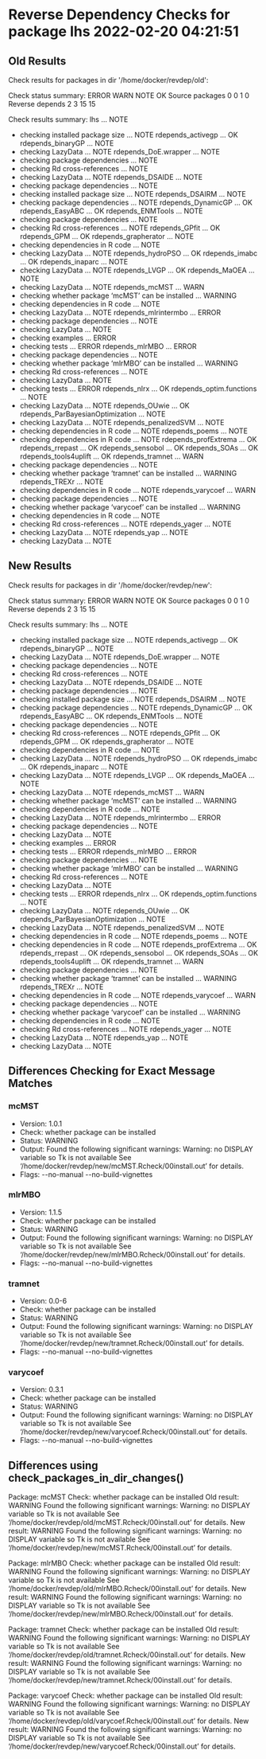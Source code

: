 # Reverse Dependency Checks for package lhs 2022-02-20 04:21:51

## Old Results

Check results for packages in dir '/home/docker/revdep/old':

Check status summary:
                  ERROR WARN NOTE OK
  Source packages     0    0    1  0
  Reverse depends     2    3   15 15

Check results summary:
lhs ... NOTE
* checking installed package size ... NOTE
rdepends_activegp ... OK
rdepends_binaryGP ... NOTE
* checking LazyData ... NOTE
rdepends_DoE.wrapper ... NOTE
* checking package dependencies ... NOTE
* checking Rd cross-references ... NOTE
* checking LazyData ... NOTE
rdepends_DSAIDE ... NOTE
* checking package dependencies ... NOTE
* checking installed package size ... NOTE
rdepends_DSAIRM ... NOTE
* checking package dependencies ... NOTE
rdepends_DynamicGP ... OK
rdepends_EasyABC ... OK
rdepends_ENMTools ... NOTE
* checking package dependencies ... NOTE
* checking Rd cross-references ... NOTE
rdepends_GPfit ... OK
rdepends_GPM ... OK
rdepends_grapherator ... NOTE
* checking dependencies in R code ... NOTE
* checking LazyData ... NOTE
rdepends_hydroPSO ... OK
rdepends_imabc ... OK
rdepends_inaparc ... NOTE
* checking LazyData ... NOTE
rdepends_LVGP ... OK
rdepends_MaOEA ... NOTE
* checking LazyData ... NOTE
rdepends_mcMST ... WARN
* checking whether package ‘mcMST’ can be installed ... WARNING
* checking dependencies in R code ... NOTE
* checking LazyData ... NOTE
rdepends_mlrintermbo ... ERROR
* checking package dependencies ... NOTE
* checking LazyData ... NOTE
* checking examples ... ERROR
* checking tests ... ERROR
rdepends_mlrMBO ... ERROR
* checking package dependencies ... NOTE
* checking whether package ‘mlrMBO’ can be installed ... WARNING
* checking Rd cross-references ... NOTE
* checking LazyData ... NOTE
* checking tests ... ERROR
rdepends_nlrx ... OK
rdepends_optim.functions ... NOTE
* checking LazyData ... NOTE
rdepends_OUwie ... OK
rdepends_ParBayesianOptimization ... NOTE
* checking LazyData ... NOTE
rdepends_penalizedSVM ... NOTE
* checking dependencies in R code ... NOTE
rdepends_poems ... NOTE
* checking dependencies in R code ... NOTE
rdepends_profExtrema ... OK
rdepends_rrepast ... OK
rdepends_sensobol ... OK
rdepends_SOAs ... OK
rdepends_tools4uplift ... OK
rdepends_tramnet ... WARN
* checking package dependencies ... NOTE
* checking whether package ‘tramnet’ can be installed ... WARNING
rdepends_TREXr ... NOTE
* checking dependencies in R code ... NOTE
rdepends_varycoef ... WARN
* checking package dependencies ... NOTE
* checking whether package ‘varycoef’ can be installed ... WARNING
* checking dependencies in R code ... NOTE
* checking Rd cross-references ... NOTE
rdepends_yager ... NOTE
* checking LazyData ... NOTE
rdepends_yap ... NOTE
* checking LazyData ... NOTE

## New Results

Check results for packages in dir '/home/docker/revdep/new':

Check status summary:
                  ERROR WARN NOTE OK
  Source packages     0    0    1  0
  Reverse depends     2    3   15 15

Check results summary:
lhs ... NOTE
* checking installed package size ... NOTE
rdepends_activegp ... OK
rdepends_binaryGP ... NOTE
* checking LazyData ... NOTE
rdepends_DoE.wrapper ... NOTE
* checking package dependencies ... NOTE
* checking Rd cross-references ... NOTE
* checking LazyData ... NOTE
rdepends_DSAIDE ... NOTE
* checking package dependencies ... NOTE
* checking installed package size ... NOTE
rdepends_DSAIRM ... NOTE
* checking package dependencies ... NOTE
rdepends_DynamicGP ... OK
rdepends_EasyABC ... OK
rdepends_ENMTools ... NOTE
* checking package dependencies ... NOTE
* checking Rd cross-references ... NOTE
rdepends_GPfit ... OK
rdepends_GPM ... OK
rdepends_grapherator ... NOTE
* checking dependencies in R code ... NOTE
* checking LazyData ... NOTE
rdepends_hydroPSO ... OK
rdepends_imabc ... OK
rdepends_inaparc ... NOTE
* checking LazyData ... NOTE
rdepends_LVGP ... OK
rdepends_MaOEA ... NOTE
* checking LazyData ... NOTE
rdepends_mcMST ... WARN
* checking whether package ‘mcMST’ can be installed ... WARNING
* checking dependencies in R code ... NOTE
* checking LazyData ... NOTE
rdepends_mlrintermbo ... ERROR
* checking package dependencies ... NOTE
* checking LazyData ... NOTE
* checking examples ... ERROR
* checking tests ... ERROR
rdepends_mlrMBO ... ERROR
* checking package dependencies ... NOTE
* checking whether package ‘mlrMBO’ can be installed ... WARNING
* checking Rd cross-references ... NOTE
* checking LazyData ... NOTE
* checking tests ... ERROR
rdepends_nlrx ... OK
rdepends_optim.functions ... NOTE
* checking LazyData ... NOTE
rdepends_OUwie ... OK
rdepends_ParBayesianOptimization ... NOTE
* checking LazyData ... NOTE
rdepends_penalizedSVM ... NOTE
* checking dependencies in R code ... NOTE
rdepends_poems ... NOTE
* checking dependencies in R code ... NOTE
rdepends_profExtrema ... OK
rdepends_rrepast ... OK
rdepends_sensobol ... OK
rdepends_SOAs ... OK
rdepends_tools4uplift ... OK
rdepends_tramnet ... WARN
* checking package dependencies ... NOTE
* checking whether package ‘tramnet’ can be installed ... WARNING
rdepends_TREXr ... NOTE
* checking dependencies in R code ... NOTE
rdepends_varycoef ... WARN
* checking package dependencies ... NOTE
* checking whether package ‘varycoef’ can be installed ... WARNING
* checking dependencies in R code ... NOTE
* checking Rd cross-references ... NOTE
rdepends_yager ... NOTE
* checking LazyData ... NOTE
rdepends_yap ... NOTE
* checking LazyData ... NOTE

## Differences Checking for Exact Message Matches

### mcMST

- Version:  1.0.1
- Check:  whether package can be installed
- Status:  WARNING
- Output: Found the following significant warnings:
  Warning: no DISPLAY variable so Tk is not available
See ‘/home/docker/revdep/new/mcMST.Rcheck/00install.out’ for details.
- Flags:  --no-manual --no-build-vignettes

### mlrMBO

- Version:  1.1.5
- Check:  whether package can be installed
- Status:  WARNING
- Output: Found the following significant warnings:
  Warning: no DISPLAY variable so Tk is not available
See ‘/home/docker/revdep/new/mlrMBO.Rcheck/00install.out’ for details.
- Flags:  --no-manual --no-build-vignettes

### tramnet

- Version:  0.0-6
- Check:  whether package can be installed
- Status:  WARNING
- Output: Found the following significant warnings:
  Warning: no DISPLAY variable so Tk is not available
See ‘/home/docker/revdep/new/tramnet.Rcheck/00install.out’ for details.
- Flags:  --no-manual --no-build-vignettes

### varycoef

- Version:  0.3.1
- Check:  whether package can be installed
- Status:  WARNING
- Output: Found the following significant warnings:
  Warning: no DISPLAY variable so Tk is not available
See ‘/home/docker/revdep/new/varycoef.Rcheck/00install.out’ for details.
- Flags:  --no-manual --no-build-vignettes

## Differences using check_packages_in_dir_changes()

Package: mcMST
Check: whether package can be installed
Old result: WARNING
  Found the following significant warnings:
    Warning: no DISPLAY variable so Tk is not available
  See ‘/home/docker/revdep/old/mcMST.Rcheck/00install.out’ for details.
New result: WARNING
  Found the following significant warnings:
    Warning: no DISPLAY variable so Tk is not available
  See ‘/home/docker/revdep/new/mcMST.Rcheck/00install.out’ for details.

Package: mlrMBO
Check: whether package can be installed
Old result: WARNING
  Found the following significant warnings:
    Warning: no DISPLAY variable so Tk is not available
  See ‘/home/docker/revdep/old/mlrMBO.Rcheck/00install.out’ for details.
New result: WARNING
  Found the following significant warnings:
    Warning: no DISPLAY variable so Tk is not available
  See ‘/home/docker/revdep/new/mlrMBO.Rcheck/00install.out’ for details.

Package: tramnet
Check: whether package can be installed
Old result: WARNING
  Found the following significant warnings:
    Warning: no DISPLAY variable so Tk is not available
  See ‘/home/docker/revdep/old/tramnet.Rcheck/00install.out’ for details.
New result: WARNING
  Found the following significant warnings:
    Warning: no DISPLAY variable so Tk is not available
  See ‘/home/docker/revdep/new/tramnet.Rcheck/00install.out’ for details.

Package: varycoef
Check: whether package can be installed
Old result: WARNING
  Found the following significant warnings:
    Warning: no DISPLAY variable so Tk is not available
  See ‘/home/docker/revdep/old/varycoef.Rcheck/00install.out’ for details.
New result: WARNING
  Found the following significant warnings:
    Warning: no DISPLAY variable so Tk is not available
  See ‘/home/docker/revdep/new/varycoef.Rcheck/00install.out’ for details.

